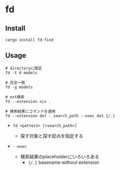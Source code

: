 # fd

## Install

```shell
cargo install fd-find
```

## Usage

```shell
# directoryに限定
fd -t d models

# 完全一致
fd -g models

# ext検索
fd --extension nix .

# 検索結果にコマンドを適用
fd --extension dot . search_path --exec dot {/.}
```

* `fd <pattern> [<search_path>]`
  * 探す対象と探す起点を指定する

* `--exec`
  * 検索結果のplaceholderにいろいろある
    * `{/.}` basename without extension
